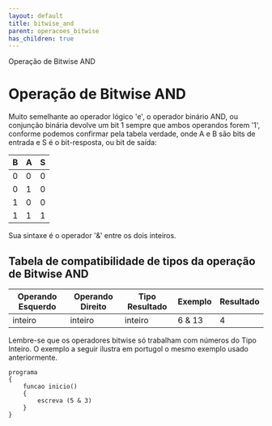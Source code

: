```yaml
---
layout: default
title: bitwise_and
parent: operacoes_bitwise
has_children: true
---
```



Operação de Bitwise AND

Operação de Bitwise AND
=======================

Muito semelhante ao operador lógico 'e', o operador binário AND, ou conjunção binária devolve um bit 1 sempre que ambos operandos forem '1', conforme podemos confirmar pela tabela verdade, onde A e B são bits de entrada e S é o bit-resposta, ou bit de saída:

| B | A | S |
| --- | --- | --- |
| 0 | 0 | 0 |
| 0 | 1 | 0 |
| 1 | 0 | 0 |
| 1 | 1 | 1 |

Sua sintaxe é o operador '&' entre os dois inteiros.

Tabela de compatibilidade de tipos da operação de Bitwise AND
-------------------------------------------------------------

| Operando Esquerdo | Operando Direito | Tipo Resultado | Exemplo | Resultado |
| --- | --- | --- | --- | --- |
| inteiro | inteiro | inteiro | 6 & 13 | 4 |

Lembre-se que os operadores bitwise só trabalham com números do Tipo Inteiro. O exemplo a seguir ilustra em portugol o mesmo exemplo usado anteriormente.

```
programa
{
    funcao inicio()
    {	
		escreva (5 & 3)
    }
}

```

